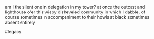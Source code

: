 am I the silent one in delegation
in my tower?
at once the outcast and lighthouse
o'er this wispy disheveled community
in which I dabble, of course
sometimes in accompaniment
to their howls at black
sometimes absent entirely

#legacy